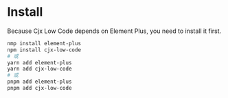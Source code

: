 # Install

Because Cjx Low Code depends on Element Plus, you need to install it first.

```bash
nmp install element-plus
npm install cjx-low-code
# 或
yarn add element-plus
yarn add cjx-low-code
# 或
pnpm add element-plus
pnpm add cjx-low-code
```
